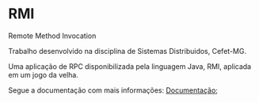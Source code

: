 # RMI
Remote Method Invocation

Trabalho desenvolvido na disciplina de Sistemas Distribuidos, Cefet-MG.

Uma aplicação de RPC disponibilizada pela linguagem Java, RMI, aplicada em um jogo da velha.

Segue a documentação com mais informações:
[Documentação](./Files/Documentation.pdf);
